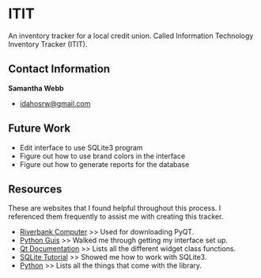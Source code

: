 # ITIT
An inventory tracker for a local credit union. Called Information Technology Inventory Tracker (ITIT). 

## Contact Information
**Samantha Webb**
* idahosrw@gmail.com

## Future Work
* Edit interface to use SQLite3 program
* Figure out how to use brand colors in the interface
* Figure out how to generate reports for the database

## Resources
These are websites that I found helpful throughout this process. 
I referenced them frequently to assist me with creating this tracker. 

- [Riverbank Computer](https://riverbankcomputing.com/software/pyqt/download) >>
Used for downloading PyQT. 
- [Python Guis](https://www.pythonguis.com/pyqt6-tutorial/) >>
Walked me through getting my interface set up. 
- [Qt Documentation](https://doc.qt.io/qt-5/widget-classes.html#basic-widget-classes) >>
Lists all the different widget class functions. 
- [SQLite Tutorial](https://www.sqlitetutorial.net/) >>
Showed me how to work with SQLite3.
- [Python](https://docs.python.org/3.8/library/sqlite3.html) >>
Lists all the things that come with the library. 